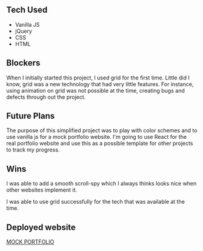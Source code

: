 ## Tech Used

* Vanilla JS
* jQuery
* CSS
* HTML

## Blockers

When I initially started this project, I used grid for the first time. Little did I know, grid was a new technology that had very little features. For instance, using animation on grid was not possible at the time, creating bugs and defects through out the project. 


## Future Plans 

The purpose of this simplified project was to play with color schemes and to use vanilla js for a mock portfolio website. I'm going to use React for the real portfolio website and use this as a possible template for other projects to track my progress.

## Wins 

I was able to add a smooth scroll-spy which I always thinks looks nice when other websites implement it.

I was able to use grid successfully for the tech that was available at the time.

## Deployed website

[MOCK PORTFOLIO](https://vigorous-engelbart-65f96c.netlify.com/)
